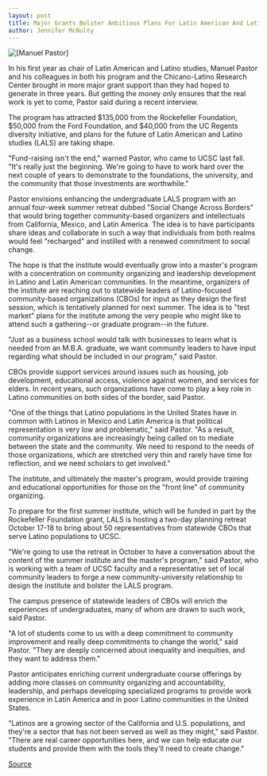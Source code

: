```yaml
---
layout: post
title: Major Grants Bolster Ambitious Plans For Latin American And Latino Studies
author: Jennifer McNulty
---
```


![\[Manuel Pastor\]][1]

In his first year as chair of Latin American and Latino studies, Manuel Pastor  and his colleagues in both his program and the Chicano-Latino Research  Center brought in more major grant support than they had hoped to generate  in three years. But getting the money only ensures that the real work is yet  to come, Pastor said during a recent interview.

The program has attracted $135,000 from the Rockefeller Foundation,  $50,000 from the Ford Foundation, and $40,000 from the UC Regents  diversity initiative, and plans for the future of Latin American and Latino  studies (LALS) are taking shape.

"Fund-raising isn't the end," warned Pastor, who came to UCSC last fall.  "It's really just the beginning. We're going to have to work hard over the  next couple of years to demonstrate to the foundations, the university, and  the community that those investments are worthwhile."

Pastor envisions enhancing the undergraduate LALS program with an  annual four-week summer retreat dubbed "Social Change Across Borders"  that would bring together community-based organizers and intellectuals  from California, Mexico, and Latin America. The idea is to have participants  share ideas and collaborate in such a way that individuals from both realms  would feel "recharged" and instilled with a renewed commitment to social  change.

The hope is that the institute would eventually grow into a master's  program with a concentration on community organizing and leadership  development in Latino and Latin American communities. In the meantime,  organizers of the institute are reaching out to statewide leaders of Latino-focused community-based organizations (CBOs) for input as they design the  first session, which is tentatively planned for next summer. The idea is to  "test market" plans for the institute among the very people who might like to  attend such a gathering--or graduate program--in the future.

"Just as a business school would talk with businesses to learn what is  needed from an M.B.A. graduate, we want community leaders to have input  regarding what should be included in our program," said Pastor.

CBOs provide support services around issues such as housing, job  development, educational access, violence against women, and services for  elders. In recent years, such organizations have come to play a key role in  Latino communities on both sides of the border, said Pastor.

"One of the things that Latino populations in the United States have in  common with Latinos in Mexico and Latin America is that political  representation is very low and problematic," said Pastor. "As a result,  community organizations are increasingly being called on to mediate  between the state and the community. We need to respond to the needs of  those organizations, which are stretched very thin and rarely have time for  reflection, and we need scholars to get involved."

The institute, and ultimately the master's program, would provide training  and educational opportunities for those on the "front line" of community  organizing.

To prepare for the first summer institute, which will be funded in part by  the Rockefeller Foundation grant, LALS is hosting a two-day planning retreat  October 17-18 to bring about 50 representatives from statewide CBOs that  serve Latino populations to UCSC.

"We're going to use the retreat in October to have a conversation about the  content of the summer institute and the master's program," said Pastor, who  is working with a team of UCSC faculty and a representative set of local  community leaders to forge a new community-university relationship to  design the institute and bolster the LALS program.

The campus presence of statewide leaders of CBOs will enrich the  experiences of undergraduates, many of whom are drawn to such work, said  Pastor.

"A lot of students come to us with a deep commitment to community  improvement and really deep commitments to change the world," said  Pastor. "They are deeply concerned about inequality and inequities, and they  want to address them."

Pastor anticipates enriching current undergraduate course offerings by  adding more classes on community organizing and accountability, leadership,  and perhaps developing specialized programs to provide work experience in  Latin America and in poor Latino communities in the United States.

"Latinos are a growing sector of the California and U.S. populations, and  they're a sector that has not been served as well as they might," said Pastor.  "There are real career opportunities here, and we can help educate our  students and provide them with the tools they'll need to create change."

[1]: http://www1.ucsc.edu/oncampus/art/pastor_manuel.97-09-29.gif

[Source](http://www1.ucsc.edu/oncampus/currents/97-09-29/latin.htm "Permalink to Grant boosts plans for Latin American and Latino studies: 09-29-97")
